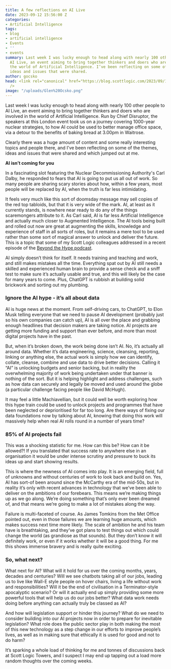 ```yaml
---
title: A few reflections on AI Live
date: 2023-09-12 15:56:00 Z
categories:
- Artificial Intelligence
tags:
- blog
- artificial intelligence
- Events
- ''
- events
summary: Last week I was lucky enough to head along with nearly 100 other people to
  AI Live, an event aiming to bring together thinkers and doers who are involved in
  the world of Artificial Intelligence. I’ve been reflecting on some of the themes,
  ideas and issues that were shared.
author: gocsko
head: <link rel="canonical" href="https://blog.scottlogic.com/2023/09/12/a-few-reflections-on-ai-live.html"
  />
image: "/uploads/Glen%20Ocsko.png"
---
```


Last week I was lucky enough to head along with nearly 100 other people to AI Live, an event aiming to bring together thinkers and doers who are involved in the world of Artificial Intelligence. Run by Chief Disruptor, the speakers at this London event took us on a journey covering 1000-year nuclear strategies, to how AI could be used to better manage office space, via a detour to the benefits of baking bread at 3.00pm in Waitrose.

Clearly there was a huge amount of content and some really interesting topics and people there, and I’ve been reflecting on some of the themes, ideas and issues that were shared and which jumped out at me.

**AI isn’t coming for you**

In a fascinating slot featuring the Nuclear Decommissioning Authority's Carl Dalby, he responded to fears that AI is going to put us all out of work. So many people are sharing scary stories about how, within a few years, most people will be replaced by AI, when the truth is far less intimidating.

It feels very much like this sort of doomsday message may sell copies of the red top tabloids, but that it is very wide of the mark. AI, at least as it currently stands, is nowhere near ready to do any of the things scaremongers attribute to it. As Carl said, AI is far less Artificial Intelligence and actually much closer to Augmented Intelligence. The AI tools being built and rolled out now are great at augmenting the skills, knowledge and experience of staff in all sorts of roles, but it remains a mere tool to be used rather than some sort of magical answer to unlock and deliver the future. This is a topic that some of my Scott Logic colleagues addressed in a recent episode of the [Beyond the Hype podcast](https://blog.scottlogic.com/2023/05/02/beyond-the-hype-is-generative-ai-coming-for-programming-jobs.html).

AI simply doesn’t think for itself. It needs training and teaching and work, and still makes mistakes all the time. Everything spat out by AI still needs a skilled and experienced human brain to provide a sense check and a sniff test to make sure it’s actually usable and true, and this will likely be the case for many years to come. Plus, ChatGPT is rubbish at building solid brickwork and sorting out my plumbing.

### Ignore the AI hype - it’s all about data

AI is huge news at the moment. From self-driving cars, to ChatGPT, to Elon Musk telling everyone that we need to pause AI development (probably just so his own companies can catch up), AI is all over the place and grabbing enough headlines that decision makers are taking notice. AI projects are getting more funding and support than ever before, and more than most digital projects have in the past.

But, when it’s broken down, the work being done isn’t AI. No, it’s actually all around data. Whether it’s data engineering, science, cleansing, reporting, linking or anything else, the actual work is simply how we can identify, collate, cleanse, combine and use data to drive better decisions. Calling it “AI” is unlocking budgets and senior backing, but in reality the overwhelming majority of work being undertaken under that banner is nothing of the sort. But it is helping highlight and address challenges, such as how data can securely and legally be moved and used around the globe (a particular challenge facing people like David McHugh).

It may feel a little Machiavellian, but it could well be worth exploring how this hype train could be used to unlock projects and programmes that have been neglected or deprioritised for far too long. Are there ways of fixing our data foundations now by talking about AI, knowing that doing this work will massively help when real AI rolls round in a number of years time?

### 85% of AI projects fail

This was a shocking statistic for me. How can this be? How can it be allowed?! If you translated that success rate to anywhere else in an organisation it would be under intense scrutiny and pressure to buck its ideas up and start showing results.

This is where the newness of AI comes into play. It is an emerging field, full of unknowns and without centuries of work to look back and build on. Yes, AI has sort-of been around since the McCarthy era of the mid-50s, but in reality it’s only with recent advances in technology that we’ve been able to deliver on the ambitions of our forebears. This means we’re making things up as we go along. We’re doing something that’s only ever been dreamed of, and that means we’re going to make a lot of mistakes along the way.

Failure is multi-faceted of course. As James Tomkins from the Met Office pointed out, even in those failures we are learning huge amounts, which makes success next time more likely. The scale of ambition he and his team have is breathtaking, and they’ve got plans to test things out which could change the world (as grandiose as that sounds). But they don’t know it will definitely work, or even if it works whether it will be a good thing. For me this shows immense bravery and is really quite exciting.

### So, what next?

What next for AI? What will it hold for us over the coming months, years, decades and centuries? Will we see chatbots taking all of our jobs, leading us to live like Wall-E style people on hover chairs, living a life without work and responsibilities? Will it be the end of civilisation in a Terminator-style apocalyptic scenario? Or will it actually end up simply providing some more powerful tools that will help us do our jobs better? What data work needs doing before anything can actually truly be classed as AI?

And how will legislation support or hinder this journey? What do we need to consider building into our AI projects now in order to prepare for inevitable legislation? What role does the public sector play in both making the most of this new technology as a step change in our efforts to improve people’s lives, as well as in making sure that ethically it is used for good and not to do harm?

It’s sparking a whole load of thinking for me and tonnes of discussions back at Scott Logic Towers, and I suspect I may end up tapping out a load more random thoughts over the coming weeks.
